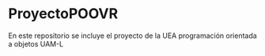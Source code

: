 # ProyectoPOOVR
En este repositorio se incluye el proyecto de la UEA programación orientada a objetos UAM-L
